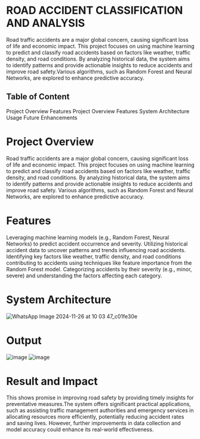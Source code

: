 # ROAD ACCIDENT CLASSIFICATION AND ANALYSIS
  Road traffic accidents are a major global concern, causing significant loss of life and economic impact. This project focuses on using machine learning to predict and classify road accidents based on factors like weather, traffic density, and road conditions. 
By analyzing historical data, the system aims to identify patterns and provide actionable insights to reduce accidents and improve road safety.Various algorithms, such as Random Forest and Neural Networks, are explored to enhance predictive accuracy.

## Table of Content 
Project Overview 
Features 
Project Overview
Features
System Architecture
Usage
Future Enhancements

# Project Overview 
Road traffic accidents are a major global concern, causing significant loss of life and economic impact. This project focuses on using machine learning to predict and classify road accidents based on factors like weather, traffic density, and road conditions. 
By analyzing historical data, the system aims to identify patterns and provide actionable insights to reduce accidents and improve road safety. Various algorithms, such as Random Forest and Neural Networks, are explored to enhance predictive accuracy.

# Features
Leveraging machine learning models (e.g., Random Forest, Neural Networks) to predict accident occurrence and severity.
Utilizing historical accident data to uncover patterns and trends influencing road accidents.
Identifying key factors like weather, traffic density, and road conditions contributing to accidents using techniques like feature importance from the Random Forest model.
Categorizing accidents by their severity (e.g., minor, severe) and understanding the factors affecting each category.

# System Architecture
![WhatsApp Image 2024-11-26 at 10 03 47_c01fe30e](https://github.com/user-attachments/assets/d5860fc6-8764-4f72-a276-2df3795ee79a)

# Output
![image](https://github.com/user-attachments/assets/2224bffa-3bce-4e58-ada7-9f949c5dc50e)
![image](https://github.com/user-attachments/assets/7977f456-4891-4da5-ad1e-c73fa6b4c22e)
# Result and Impact
This shows promise in improving road safety by providing timely insights for preventative measures.The system offers significant practical applications, such as assisting traffic management authorities and emergency services in allocating resources more efficiently, potentially reducing accident rates and saving lives. However, further improvements in data collection and model accuracy could enhance its real-world effectiveness.

